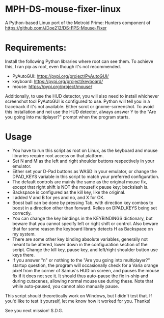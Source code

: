 # MPH-DS-mouse-fixer-linux
A Python-based Linux port of the Metroid Prime: Hunters component of https://github.com/JDoe212/DS-FPS-Mouse-Fixer

# Requirements:
Install the following Python libraries where root can see them. To achieve this, I ran pip as root, even though it's not recommended.
- PyAutoGUI: https://pypi.org/project/PyAutoGUI/
- keyboard: https://pypi.org/project/keyboard/
- mouse: https://pypi.org/project/mouse/

Additionally, to use the HUD detector, you will also need to install whichever screenshot tool PyAutoGUI is configured to use. Python will tell you in a traceback if it's not available. Either scrot or gnome-screenshot. To avoid this installation and not use the HUD detector, always answer Y to the "Are you going into multiplayer?" prompt when the program starts.

# Usage
- You have to run this script as root on Linux, as the keyboard and mouse libraries require root access on that platform.
- Set N and M as the left and right shoulder buttons respectively in your emulator.
- Either set your D-Pad buttons as WASD in your emulator, or change the DPAD_KEYS variable in this script to match your preferred configuration.
- The default controls are mainly the same as the original mouse fix, except that right shift is NOT the mousefix pause key; backslash is.
- Backspace is configured as the kill key, like the original.
- I added V and B for yes and no, and X for OK. 
- Boost ball can be done by pressing Tab, with direction key combos to boost in a direction other than forward. Relies on DPAD_KEYS being set correctly.
- You can change the key bindings in the KEYBINDINGS dictionary, but beware that you cannot specify left or right shift or control. Also beware that for some reason the keyboard library detects H as Backspace on my system.
- There are some other key binding absolute variables, generally not meant to be altered, lower down in the configuration section of the script. Change the kill key, pause key, and left/right shoulder button use keys there.
- If you answer "n" or nothing to the "Are you going into multiplayer?" startup question, the program will occasionally check for a Varia orange pixel from the corner of Samus's HUD on screen, and pauses the mouse fix if it does not see it. It should thus auto-pause the fix in-ship and during cutscenes, allowing normal mouse use during these. Note that while auto-paused, you cannot also manually pause.

This script should theoretically work on Windows, but I didn't test that. If you'd like to test it yourself, let me know how it worked for you. Thanks!

See you next mission! S.D.G.
